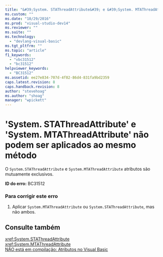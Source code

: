 ```yaml
---
title: "&#39;System. STAThreadAttribute&#39; e &#39;System. MTAThreadAttribute&#39; n&#227;o podem ser aplicados ao mesmo m&#233;todo | Microsoft Docs"
ms.custom: ""
ms.date: "10/29/2016"
ms.prod: "visual-studio-dev14"
ms.reviewer: ""
ms.suite: ""
ms.technology: 
  - "devlang-visual-basic"
ms.tgt_pltfrm: ""
ms.topic: "article"
f1_keywords: 
  - "vbc31512"
  - "bc31512"
helpviewer_keywords: 
  - "BC31512"
ms.assetid: ee27e834-707d-4f02-86d4-831fa9bd2359
caps.latest.revision: 8
caps.handback.revision: 8
author: "stevehoag"
ms.author: "shoag"
manager: "wpickett"
---
```

# &#39;System. STAThreadAttribute&#39; e &#39;System. MTAThreadAttribute&#39; n&#227;o podem ser aplicados ao mesmo m&#233;todo
O `System.STAThreadAttribute` e `System.MTAThreadAttribute` atributos são mutuamente exclusivos.  
  
 **ID do erro:** BC31512  
  
### Para corrigir este erro  
  
1.  Aplicar `System.MTAThreadAttribute` ou `System.STAThreadAttribute`, mas não ambos.  
  
## Consulte também  
 <xref:System.STAThreadAttribute>   
 <xref:System.MTAThreadAttribute>   
 [NÃO está em compilação: Atributos no Visual Basic](http://msdn.microsoft.com/pt-br/620bfc0e-4582-4c8b-8432-ebc5c3dccc22)